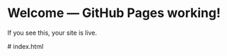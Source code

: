 <!doctype html>
<html>
<head>
  <meta charset="utf-8">
  <title>My Site</title>
</head>
<body>
  <h1>Welcome — GitHub Pages working!</h1>
  <p>If you see this, your site is live.</p>
</body>
</html># index.html
